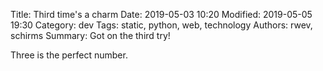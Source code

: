 Title: Third time's a charm
Date: 2019-05-03 10:20
Modified: 2019-05-05 19:30
Category: dev
Tags: static, python, web, technology
Authors: rwev, schirms
Summary: Got on the third try!

Three is the perfect number.
